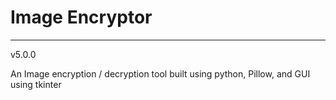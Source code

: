 # Image Encryptor

***
v5.0.0

An Image encryption / decryption tool built using python, Pillow, and GUI using tkinter